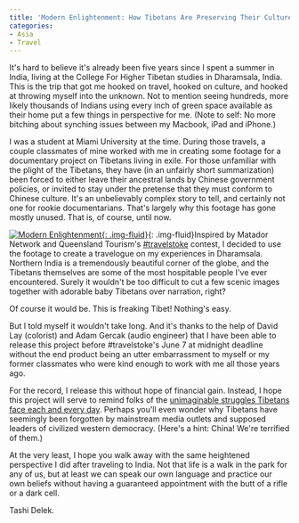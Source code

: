 ```yaml
---
title: 'Modern Enlightenment: How Tibetans Are Preserving Their Culture In Exile'
categories:
- Asia
- Travel
---
```


It's hard to believe it's already been five years since I spent a summer in India, living at the College For Higher Tibetan studies in Dharamsala, India. This is the trip that got me hooked on travel, hooked on culture, and hooked at throwing myself into the unknown. Not to mention seeing hundreds, more likely thousands of Indians using every inch of green space available as their home put a few things in perspective for me. (Note to self: No more bitching about synching issues between my Macbook, iPad and iPhone.)

<!-- more -->I was a student at Miami University at the time. During those travels, a couple classmates of mine worked with me in creating some footage for a documentary project on Tibetans living in exile. For those unfamiliar with the plight of the Tibetans, they have (in an unfairly short summarization) been forced to either leave their ancestral lands by Chinese government policies, or invited to stay under the pretense that they must conform to Chinese culture. It's an unbelievably complex story to tell, and certainly not one for rookie documentarians. That's largely why this footage has gone mostly unused. That is, of course, until now.

[![Modern Enlightenment](https://withoutapath.com/wp-content/uploads/2013/06/Modern-Enlightenment-200x300.jpg){: .img-fluid}](https://withoutapath.com/wp-content/uploads/2013/06/Modern-Enlightenment.jpg){: .img-fluid}Inspired by Matador Network and Queensland Tourism's [#travelstoke](https://withoutapath.com/matador-queensland-travelstoke/) contest, I decided to use the footage to create a travelogue on my experiences in Dharamsala. Northern India is a tremendously beautiful corner of the globe, and the Tibetans themselves are some of the most hospitable people I've ever encountered. Surely it wouldn't be too difficult to cut a few scenic images together with adorable baby Tibetans over narration, right?

Of course it would be. This is freaking Tibet! Nothing's easy.

But I told myself it wouldn't take long. And it's thanks to the help of David Lay (colorist) and Adam Gercak (audio engineer) that I have been able to release this project before #travelstoke's June 7 at midnight deadline without the end product being an utter embarrassment to myself or my former classmates who were kind enough to work with me all those years ago.

For the record, I release this without hope of financial gain. Instead, I hope this project will serve to remind folks of the [unimaginable struggles Tibetans face each and every day](https://withoutapath.com/tibetans-in-exile/). Perhaps you'll even wonder why Tibetans have seemingly been forgotten by mainstream media outlets and supposed leaders of civilized western democracy. (Here's a hint: China! We're terrified of them.)

At the very least, I hope you walk away with the same heightened perspective I did after traveling to India. Not that life is a walk in the park for any of us, but at least we can speak our own language and practice our own beliefs without having a guaranteed appointment with the butt of a rifle or a dark cell.

Tashi Delek.
